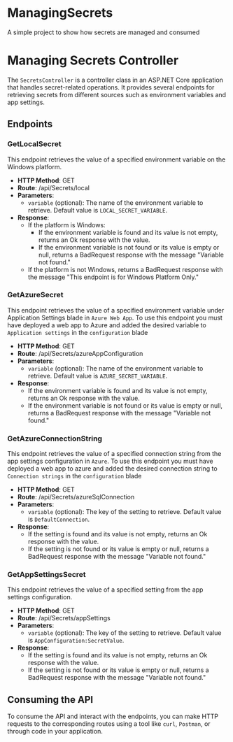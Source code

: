 # ManagingSecrets
A simple project to show how secrets are managed and consumed

# Managing Secrets Controller

The `SecretsController` is a controller class in an ASP.NET Core application that handles secret-related operations. It provides several endpoints for retrieving secrets from different sources such as environment variables and app settings.

## Endpoints

### GetLocalSecret

This endpoint retrieves the value of a specified environment variable on the Windows platform.

- **HTTP Method**: GET
- **Route**: /api/Secrets/local
- **Parameters**:
  - `variable` (optional): The name of the environment variable to retrieve. Default value is `LOCAL_SECRET_VARIABLE`.
- **Response**:
  - If the platform is Windows:
    - If the environment variable is found and its value is not empty, returns an Ok response with the value.
    - If the environment variable is not found or its value is empty or null, returns a BadRequest response with the message "Variable not found."
  - If the platform is not Windows, returns a BadRequest response with the message "This endpoint is for Windows Platform Only."

### GetAzureSecret

This endpoint retrieves the value of a specified environment variable under Application Settings blade in `Azure Web App`.
To use this endpoint you must have deployed a web app to Azure and added the desired variable to `Application settings` in the `configuration` blade

- **HTTP Method**: GET
- **Route**: /api/Secrets/azureAppConfiguration
- **Parameters**:
  - `variable` (optional): The name of the environment variable to retrieve. Default value is `AZURE_SECRET_VARIABLE`.
- **Response**:
  - If the environment variable is found and its value is not empty, returns an Ok response with the value.
  - If the environment variable is not found or its value is empty or null, returns a BadRequest response with the message "Variable not found."

### GetAzureConnectionString

This endpoint retrieves the value of a specified connection string from the app settings configuration in `Azure`. 
To use this endpoint you must have deployed a web app to azure and added the desired connection string to `Connection strings` in the `configuration` blade

- **HTTP Method**: GET
- **Route**: /api/Secrets/azureSqlConnection
- **Parameters**:
  - `variable` (optional): The key of the setting to retrieve. Default value is `DefaultConnection`.
- **Response**:
  - If the setting is found and its value is not empty, returns an Ok response with the value.
  - If the setting is not found or its value is empty or null, returns a BadRequest response with the message "Variable not found."

### GetAppSettingsSecret

This endpoint retrieves the value of a specified setting from the app settings configuration.

- **HTTP Method**: GET
- **Route**: /api/Secrets/appSettings
- **Parameters**:
  - `variable` (optional): The key of the setting to retrieve. Default value is `AppConfiguration:SecretValue`.
- **Response**:
  - If the setting is found and its value is not empty, returns an Ok response with the value.
  - If the setting is not found or its value is empty or null, returns a BadRequest response with the message "Variable not found."

## Consuming the API

To consume the API and interact with the endpoints, you can make HTTP requests to the corresponding routes using a tool like `curl`, `Postman`, or through code in your application.


